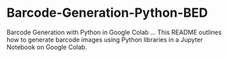 # Barcode-Generation-Python-BED
Barcode Generation with Python in Google Colab ... This README outlines how to generate barcode images using Python libraries in a Jupyter Notebook on Google Colab.
